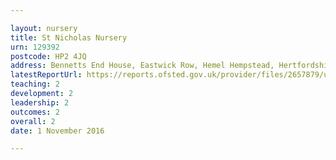 ```yaml
---

layout: nursery
title: St Nicholas Nursery
urn: 129392
postcode: HP2 4JQ
address: Bennetts End House, Eastwick Row, Hemel Hempstead, Hertfordshire, HP2 4JQ
latestReportUrl: https://reports.ofsted.gov.uk/provider/files/2657879/urn/129392.pdf
teaching: 2
development: 2
leadership: 2
outcomes: 2
overall: 2
date: 1 November 2016

---
```

